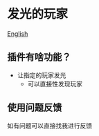 # 发光的玩家
[English](https://github.com/sujiucha/Glowing-players/blob/main/README.md)
## 插件有啥功能？
* 让指定的玩家发光
    *  可以直接性发现玩家
## 使用问题反馈
如有问题可以直接找我进行反馈
